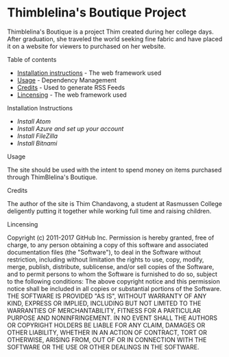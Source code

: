 # Thimblelina's Boutique Project

Thimblelina's Boutique is a project Thim created during her college days. After graduation, she traveled the world seeking fine fabric and have placed it on a website
for viewers to purchased on her website.

Table of contents

* [Installation instructions](https://instructions.brp.com/content/instruction-sheet/en_CA/e-instruction.html#tab=1) - The web framework used
* [Usage](http://www.silkysaws.com/Usage-Instructions) - Dependency Management
* [Credits](https://en.wikipedia.org/wiki/Credit) - Used to generate RSS Feeds
* [Lincensing](https://help.github.com/articles/licensing-a-repository/) - The web framework used


Installation Instructions

* *Install Atom*
* *Install Azure and set up your account*
* *Install FileZilla*
* *Install Bitnami*

Usage

The site should be used with the intent to spend money on items purchased through ThimBlelina's Boutique. 

Credits

The author of the site is Thim Chandavong, a student at Rasmussen College deligently putting it together while working full time 
and raising children. 


Lincensing

Copyright (c) 2011-2017 GitHub Inc.
Permission is hereby granted, free of charge, to any person obtaining a copy of this software and associated documentation
files (the "Software"), to deal in the Software without restriction, including without limitation the rights to use, copy,
modify, merge, publish, distribute, sublicense, and/or sell copies of the Software, and to permit persons to whom the Software 
is furnished to do so, subject to the following conditions:
The above copyright notice and this permission notice shall be included in all copies or substantial portions of the Software.
THE SOFTWARE IS PROVIDED "AS IS", WITHOUT WARRANTY OF ANY KIND, EXPRESS OR IMPLIED, INCLUDING BUT NOT LIMITED TO THE WARRANTIES OF
MERCHANTABILITY, FITNESS FOR A PARTICULAR PURPOSE AND NONINFRINGEMENT. IN NO EVENT SHALL THE AUTHORS OR COPYRIGHT HOLDERS BE LIABLE
FOR ANY CLAIM, DAMAGES OR OTHER LIABILITY, WHETHER IN AN ACTION OF CONTRACT, TORT OR OTHERWISE, ARISING FROM, OUT OF OR IN CONNECTION 
WITH THE SOFTWARE OR THE USE OR OTHER DEALINGS IN THE SOFTWARE.
